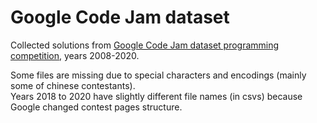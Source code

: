 # Google Code Jam dataset
Collected solutions from [Google Code Jam dataset programming competition](https://codingcompetitions.withgoogle.com/codejam/archive), years 2008-2020.  

Some files are missing due to special characters and encodings (mainly some of chinese contestants).  
Years 2018 to 2020 have slightly different file names (in csvs) because Google changed
contest pages structure.
